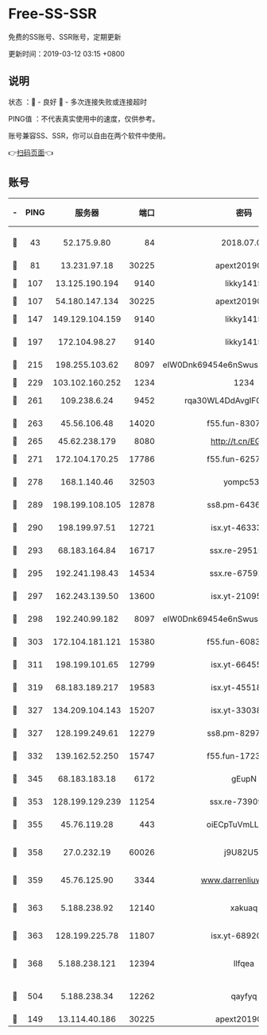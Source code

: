 # Free-SS-SSR

免费的SS账号、SSR账号，定期更新

更新时间：2019-03-12 03:15 +0800

## 说明

状态     ：🙂 - 良好 🙁 - 多次连接失败或连接超时

PING值   ：不代表真实使用中的速度，仅供参考。

账号兼容SS、SSR，你可以自由在两个软件中使用。

👉[扫码页面](https://liesauer.github.io/Free-SS-SSR/)👈

## 账号

|-|PING|服务器|端口|密码|加密方式|区域|
|:----:|:----:|:-----:|-----:|:----:|:----:|:----:|
|🙂|43|52.175.9.80|84|2018.07.07|chacha20-ietf-poly1305|HK|
|🙂|81|13.231.97.18|30225|apext2019006|chacha20|JP|
|🙂|107|13.125.190.194|9140|likky1415|aes-256-cfb|KR|
|🙂|107|54.180.147.134|30225|apext2019006|chacha20|KR|
|🙂|147|149.129.104.159|9140|likky1415|aes-256-cfb|HK|
|🙂|197|172.104.98.27|9140|likky1415|aes-256-cfb|JP|
|🙂|215|198.255.103.62|8097|eIW0Dnk69454e6nSwuspv9DmS201tQ0D|aes-256-cfb|US|
|🙂|229|103.102.160.252|1234|1234|rc4-md5|JP|
|🙂|261|109.238.6.24|9452|rqa30WL4DdAvgIFG6Fs3znzTa|aes-256-cfb|FR|
|🙂|263|45.56.106.48|14020|f55.fun-83074215|aes-256-cfb|US|
|🙂|265|45.62.238.179|8080|http://t.cn/EGJIyrl|rc4-md5|CA|
|🙂|271|172.104.170.25|17786|f55.fun-62574442|aes-256-cfb|SG|
|🙂|278|168.1.140.46|32503|yompc535|aes-256-cfb|AU|
|🙂|289|198.199.108.105|12878|ss8.pm-64367919|aes-256-cfb|US|
|🙂|290|198.199.97.51|12721|isx.yt-46333014|aes-256-cfb|US|
|🙂|293|68.183.164.84|16717|ssx.re-29515291|aes-256-cfb|US|
|🙂|295|192.241.198.43|14534|ssx.re-67592284|aes-256-cfb|US|
|🙂|297|162.243.139.50|13600|isx.yt-21095974|aes-256-cfb|US|
|🙂|298|192.240.99.182|8097|eIW0Dnk69454e6nSwuspv9DmS201tQ0D|aes-256-cfb|US|
|🙂|303|172.104.181.121|15380|f55.fun-60831273|aes-256-cfb|SG|
|🙂|311|198.199.101.65|12799|isx.yt-66455853|aes-256-cfb|US|
|🙂|319|68.183.189.217|19583|isx.yt-45518424|aes-256-cfb|SG|
|🙂|327|134.209.104.143|15207|isx.yt-33038399|aes-256-cfb|SG|
|🙂|327|128.199.249.61|12279|ss8.pm-82976192|aes-256-cfb|SG|
|🙂|332|139.162.52.250|15747|f55.fun-17230136|aes-256-cfb|SG|
|🙂|345|68.183.183.18|6172|gEupN|aes-256-cfb|SG|
|🙂|353|128.199.129.239|11254|ssx.re-73909730|aes-256-cfb|SG|
|🙂|355|45.76.119.28|443|oiECpTuVmLLxk4Ts|aes-256-cfb|AU|
|🙂|358|27.0.232.19|60026|j9U82U53|xchacha20-ietf-poly1305|HK|
|🙂|359|45.76.125.90|3344|www.darrenliuwei.com|aes-256-cfb|AU|
|🙂|363|5.188.238.92|12140|xakuaq|chacha20-ietf-poly1305|BR|
|🙂|363|128.199.225.78|11807|isx.yt-68920390|aes-256-cfb|SG|
|🙂|368|5.188.238.121|12394|llfqea|chacha20-ietf-poly1305|BR|
|🙂|504|5.188.238.34|12262|qayfyq|chacha20-ietf-poly1305|BR|
|🙁|149|13.114.40.186|30225|apext2019006|chacha20|JP|
